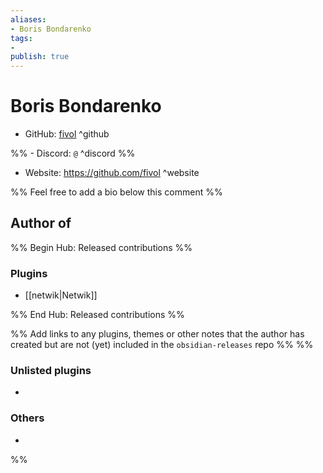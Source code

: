 ```yaml
---
aliases:
- Boris Bondarenko
tags: 
- 
publish: true
---
```


# Boris Bondarenko

- GitHub: [fivol](https://github.com/fivol/) ^github

%% - Discord: `@` ^discord %%

- Website: <https://github.com/fivol> ^website

<!-- - [[Publish sites|Publish site]]: ^publish -->

%% Feel free to add a bio below this comment %%


## Author of

%% Begin Hub: Released contributions %%
### Plugins
- [[netwik|Netwik]]

%% End Hub: Released contributions %%

%% Add links to any plugins, themes or other notes that the author has created but are not (yet) included in the `obsidian-releases` repo %%
%%
### Unlisted plugins

- 

### Others

- 
%%

<!--
## Sponsor this author

- [[GitHub sponsors]]: [Sponsor @fivol on GitHub Sponsors](https://github.com/sponsors/fivol) ^github-sponsor
- [[Buy me a coffee]]: ^buy-me-a-coffee
- [[PayPal]]: ^paypal
- [[Patreon]]: ^patreon

-->

<!--
## Follow this author

- [[YouTube Channels|On YouTube]]: ^youtube
- Twitter: ^twitter
- ...
-->
